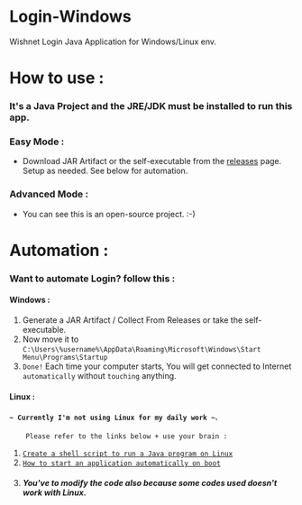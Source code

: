 # Login-Windows
Wishnet Login Java Application for Windows/Linux env.


# How to use :
### It's a Java Project and the JRE/JDK must be installed to run this app.
### Easy Mode :
* Download JAR Artifact or the self-executable from the [releases](https://github.com/ExploiTR/Login-Windows/releases) page. Setup as needed. See below for automation.
### Advanced Mode :
* You can see this is an open-source project. :-)

# Automation :
### Want to automate Login? follow this :
#### Windows :

1. Generate a JAR Artifact / Collect From Releases or take the self-executable.  
2. Now move it to `C:\Users\%username%\AppData\Roaming\Microsoft\Windows\Start Menu\Programs\Startup`
3. ``Done!`` Each time your computer starts, You will get connected to Internet `automatically` without `touching` anything.

#### Linux :
#### `~ Currently I'm not using Linux for my daily work ~`.  
        Please refer to the links below + use your brain :
1. [`Create a shell script to run a Java program on Linux`](https://stackoverflow.com/a/32804126/6796473)  
2. [`How to start an application automatically on boot`](https://unix.stackexchange.com/questions/56957/how-to-start-an-application-automatically-on-boot)  
3. ##### You've to modify the code also because some codes used doesn't work with Linux.
